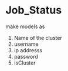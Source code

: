 # Job_Status



make models as 
1. Name of the cluster
2. username
3. ip addresss
4. password
5. isCluster